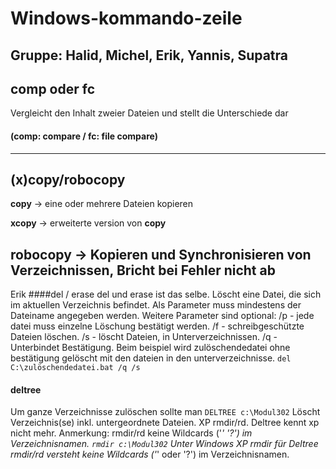 # Windows-kommando-zeile
Gruppe: Halid, Michel, Erik, Yannis, Supatra
---
## comp oder fc

Vergleicht den Inhalt zweier Dateien und stellt die Unterschiede dar
#### (comp: compare / fc: file compare)

---
## (x)copy/robocopy

**copy** -> eine oder mehrere Dateien kopieren

**xcopy** -> erweiterte version von **copy**

**robocopy** -> Kopieren und Synchronisieren von Verzeichnissen, Bricht bei Fehler nicht ab
---
Erik
####del / erase
del und erase ist das selbe.
Löscht eine Datei, die sich im aktuellen Verzeichnis befindet. Als Parameter muss mindestens der Dateiname angegeben werden. Weitere Parameter sind optional:
/p - jede datei muss einzelne Löschung bestätigt werden.
/f - schreibgeschützte Dateien löschen.
/s - löscht Dateien, in Unterverzeichnissen.
/q - Unterbindet Bestätigung.
Beim beispiel wird zulöschendedatei ohne bestätigung gelöscht mit den dateien in den unterverzeichnisse.
```del C:\zulöschendedatei.bat /q /s```


#### deltree

Um ganze Verzeichnisse zulöschen sollte man
```DELTREE c:\Modul302```
Löscht Verzeichnis(se) inkl. untergeordnete Dateien.
XP rmdir/rd. Deltree kennt xp nicht mehr. Anmerkung: rmdir/rd keine Wildcards ('*' '?') im Verzeichnisnamen.
```rmdir c:\Modul302```
Unter Windows XP rmdir für Deltree
rmdir/rd versteht keine Wildcards ('*' oder '?') im Verzeichnisnamen.
